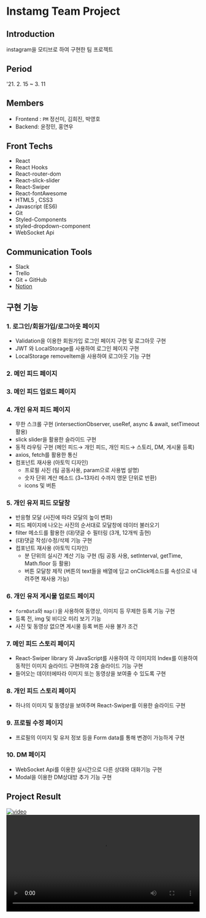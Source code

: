 # Instamg Team Project

## Introduction
instagram을 모티브로 하여 구현한 팀 프로젝트

## Period
'21. 2. 15 ~ 3. 11

## Members
* Frontend : `PM` 정선미, 김희진, 박영호
* Backend: 윤정민, 홍연우

## Front Techs
* React
* React Hooks
* React-router-dom
* React-slick-slider 
* React-Swiper
* React-fontAwesome
* HTML5 , CSS3
* Javascript (ES6) 
* Git
* Styled-Components
* styled-dropdown-component
* WebSocket Api

## Communication Tools
- Slack
- Trello
- Git + GitHub
- [Notion](https://www.notion.so/Able-Stor-c8a49debe8974524988f4601c2ec069b)

## 구현 기능

### 1. 로그인/회원가입/로그아웃 페이지
- Validation을 이용한 회원가입 로그인 페이지 구현 및 로그아웃 구현
-  JWT 와 LocalStorage를 사용하여 로그인 페이지 구현
- LocalStorage removeItem을 사용하여 로그아웃 기능 구현

### 2. 메인 피드 페이지

### 3. 메인 피드 업로드 페이지

### 4. 개인 유저 피드 페이지
- 무한 스크롤 구현 (intersectionObserver, useRef, async & await, setTimeout 활용)
- slick slider을 활용한 슬라이드 구현 
- 동적 라우팅 구현 (메인 피드→ 개인 피드, 개인 피드→ 스토리, DM, 게시물 등록)
- axios, fetch를 활용한 통신
- 컴포넌트 재사용 (아토믹 디자인)
  - 프로필 사진 (팀 공동사용, param으로 사용법 설명)
  - 숫자 단위 계산 메소드 (3~13자리 수까지 영문 단위로 반환)
  - icons 및 버튼

### 5. 개인 유저 피드 모달창
- 반응형 모달 (사진에 따라 모달의 높이 변화)
- 피드 페이지에 나오는 사진의 순서대로 모달창에 데이터 불러오기
- filter 메소드를 활용한 (대)댓글 수 필터링 (3개, 12개씩 출현)
- (대)댓글 작성/수정/삭제 기능 구현
- 컴포넌트 재사용 (아토믹 디자인)
  - 분 단위의 실시간 계산 기능 구현 (팀 공동 사용, setInterval, getTime, Math.floor 등 활용)
  - 버튼 모달창 제작 (버튼의 text들을 배열에 담고 onClick메소드를 속성으로 내려주면 재사용 가능)

### 6. 개인 유저 게시물 업로드 페이지
- `formData`와 `map()`을 사용하여 동영상, 이미지 등 무제한 등록 기능 구현
- 등록 전, img 및 비디오 미리 보기 기능
- 사진 및 동영상 없으면 게시물 등록 버튼 사용 불가 조건

### 7. 메인 피드 스토리 페이지
- React-Swiper library 와 JavaScript를 사용하여 각 이미지의 Index를 이용하여 동적인 이미지 슬라이드 구현하여 2중 슬라이드 기능 구현
- 들어오는 데이터에따라 이미지 또는 동영상을 보여줄 수 있도록 구현

### 8. 개인 피드 스토리 페이지
- 하나의 이미지 및 동영상을 보여주며 React-Swiper를 이용한 슬라이드 구현

### 9. 프로필 수정 페이지
- 프로필의 이미지 및 유저 정보 등을 Form data를 통해 변경이 가능하게 구현

### 10. DM 페이지
-  WebSocket Api를 이용한 실시간으로 다른 상대와 대화기능 구현
-  Modal을 이용한 DM상대방 추가 기능 구현

## Project Result
[![video](https://i.ytimg.com/an_webp/HZbOxALEh_c/mqdefault_6s.webp?du=3000&sqp=CP3c4IIG&rs=AOn4CLDD69LkCfxmmtYVY_cf_1TuB4jbbg)](https://www.youtube.com/watch?v=HZbOxALEh_c)
<video width="100%" src= "https://i.ytimg.com/an_webp/HZbOxALEh_c/mqdefault_6s.webp?du=3000&sqp=CP3c4IIG&rs=AOn4CLDD69LkCfxmmtYVY_cf_1TuB4jbbg" />
